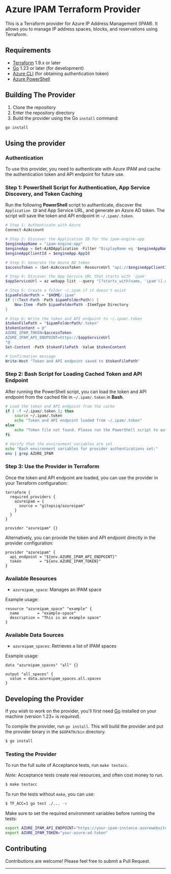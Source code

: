 
# Azure IPAM Terraform Provider

This is a Terraform provider for Azure IP Address Management (IPAM). It allows you to manage IP address spaces, blocks, and reservations using Terraform.

## Requirements

- [Terraform](https://www.terraform.io/downloads.html) 1.9.x or later
- [Go](https://golang.org/doc/install) 1.23 or later (for development)
- [Azure CLI](https://docs.microsoft.com/en-us/cli/azure/install-azure-cli) (for obtaining authentication token)
- [Azure PowerShell](https://docs.microsoft.com/en-us/powershell/azure/new-azureps-module-az)

## Building The Provider

1. Clone the repository
2. Enter the repository directory
3. Build the provider using the Go `install` command:

```sh
go install
```

## Using the provider

### Authentication

To use this provider, you need to authenticate with Azure IPAM and cache the authentication token and API endpoint for future use.

### Step 1: PowerShell Script for Authentication, App Service Discovery, and Token Caching

Run the following **PowerShell** script to authenticate, discover the `Application ID` and App Service URL, and generate an Azure AD token. The script will save the token and API endpoint in `~/.ipam/.token`.

```powershell
# Step 1: Authenticate with Azure
Connect-AzAccount

# Step 2: Discover the Application ID for the ipam-engine-app
$engineAppName = "ipam-engine-app"
$engineApp = Get-AzADApplication -Filter "DisplayName eq '$engineAppName'"
$engineAppClientId = $engineApp.AppId

# Step 3: Generate the Azure AD token
$accessToken = (Get-AzAccessToken -ResourceUrl "api://$engineAppClientId").Token

# Step 4: Discover the App Service URL that starts with 'ipam'
$appServiceUrl = az webapp list --query "[?starts_with(name, 'ipam')].defaultHostName" -o tsv

# Step 5: Create a folder ~/.ipam if it doesn't exist
$ipamFolderPath = "$HOME/.ipam"
if (!(Test-Path -Path $ipamFolderPath)) {
    New-Item -Path $ipamFolderPath -ItemType Directory
}

# Step 6: Write the token and API endpoint to ~/.ipam/.token
$tokenFilePath = "$ipamFolderPath/.token"
$tokenContent = @"
AZURE_IPAM_TOKEN=$accessToken
AZURE_IPAM_API_ENDPOINT=https://$appServiceUrl
"@
Set-Content -Path $tokenFilePath -Value $tokenContent

# Confirmation message
Write-Host "Token and API endpoint saved to $tokenFilePath"
```

### Step 2: Bash Script for Loading Cached Token and API Endpoint

After running the PowerShell script, you can load the token and API endpoint from the cached file in `~/.ipam/.token` in **Bash**.

```bash
# Load the token and API endpoint from the cache
if [ -f ~/.ipam/.token ]; then
    source ~/.ipam/.token
    echo "Token and API endpoint loaded from ~/.ipam/.token"
else
    echo "Token file not found. Please run the PowerShell script to authenticate and cache the token."
fi

# Verify that the environment variables are set
echo "Bash environment variables for provider authentications set:"
env | grep AZURE_IPAM
```

### Step 3: Use the Provider in Terraform

Once the token and API endpoint are loaded, you can use the provider in your Terraform configuration:

```hcl
terraform {
  required_providers {
    azureipam = {
      source = "gitopsiq/azureipam"
    }
  }
}

provider "azureipam" {}
```

Alternatively, you can provide the token and API endpoint directly in the provider configuration:

```hcl
provider "azureipam" {
  api_endpoint = "${env.AZURE_IPAM_API_ENDPOINT}"
  token        = "${env.AZURE_IPAM_TOKEN}"
}
```

### Available Resources

- `azureipam_space`: Manages an IPAM space

Example usage:

```hcl
resource "azureipam_space" "example" {
  name        = "example-space"
  description = "This is an example space"
}
```

### Available Data Sources

- `azureipam_spaces`: Retrieves a list of IPAM spaces

Example usage:

```hcl
data "azureipam_spaces" "all" {}

output "all_spaces" {
  value = data.azureipam_spaces.all.spaces
}
```

## Developing the Provider

If you wish to work on the provider, you'll first need [Go](http://www.golang.org) installed on your machine (version 1.23+ is *required*).

To compile the provider, run `go install`. This will build the provider and put the provider binary in the `$GOPATH/bin` directory.

```sh
$ go install
```

### Testing the Provider

To run the full suite of Acceptance tests, run `make testacc`.

*Note:* Acceptance tests create real resources, and often cost money to run.

```sh
$ make testacc
```

To run the tests without `make`, you can use:

```sh
$ TF_ACC=1 go test ./... -v
```

Make sure to set the required environment variables before running the tests:

```sh
export AZURE_IPAM_API_ENDPOINT="https://your-ipam-instance.azurewebsites.net"
export AZURE_IPAM_TOKEN="your-azure-ad-token"
```

## Contributing

Contributions are welcome! Please feel free to submit a Pull Request.

---
